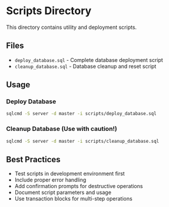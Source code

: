 # Scripts Directory

This directory contains utility and deployment scripts.

## Files

- `deploy_database.sql` - Complete database deployment script
- `cleanup_database.sql` - Database cleanup and reset script

## Usage

### Deploy Database
```bash
sqlcmd -S server -d master -i scripts/deploy_database.sql
```

### Cleanup Database (Use with caution!)
```bash
sqlcmd -S server -d master -i scripts/cleanup_database.sql
```

## Best Practices

- Test scripts in development environment first
- Include proper error handling
- Add confirmation prompts for destructive operations
- Document script parameters and usage
- Use transaction blocks for multi-step operations